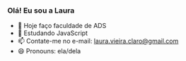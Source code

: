 ### Olá! Eu sou a Laura 

- 🔭 Hoje faço faculdade de ADS
- 🌱 Estudando JavaScript
- 📫 Contate-me no e-mail: laura.vieira.claro@gmail.com
- 😄 Pronouns: ela/dela

